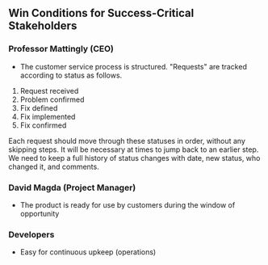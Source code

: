 ## Win Conditions for Success-Critical Stakeholders

### Professor Mattingly (CEO)
- The customer service process is structured. "Requests" are tracked according to status as follows.
1. Request received
2. Problem confirmed
3. Fix defined
4. Fix implemented
5. Fix confirmed

Each request should move through these statuses in order, without any skipping steps. It will be necessary at times to jump back to an earlier step. We need to keep a full history of status changes with date, new status, who changed it, and comments.

### David Magda (Project Manager)
- The product is ready for use by customers during the window of opportunity

### Developers
- Easy for continuous upkeep (operations)

